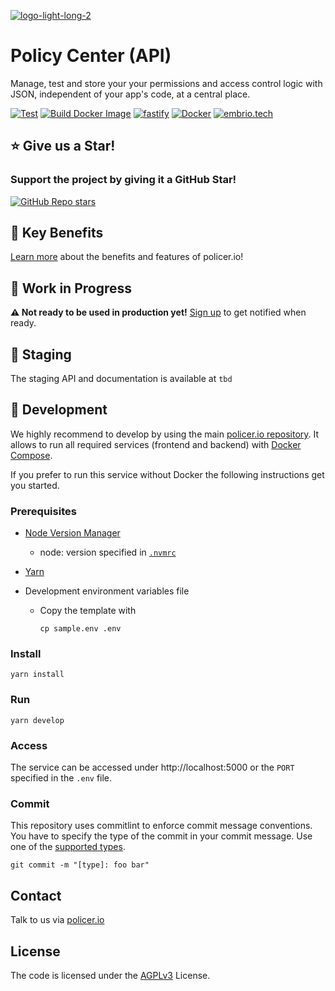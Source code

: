 [![logo-light-long-2](https://github.com/policer-io/.github/assets/16650977/c39ad4a3-7a5c-40b6-9a69-5be3a3c50255)](https://policer.io)

# Policy Center (API)

Manage, test and store your your permissions and access control logic with JSON, independent of your app's code, at a central place.

[![Test](https://github.com/policer-io/api/actions/workflows/test.yml/badge.svg)](https://github.com/policer-io/api/actions/workflows/test.yml)
[![Build Docker Image](https://github.com/policer-io/api/actions/workflows/build.yml/badge.svg)](https://github.com/policer-io/api/actions/workflows/build.yml)
[![fastify](https://img.shields.io/static/v1?label=built+with&message=fastify&color=363636)](https://www.fastify.io/)
[![Docker](https://img.shields.io/static/v1?label=shipped+with&message=Docker&color=287cf9)](https://www.docker.com/)
[![embrio.tech](https://img.shields.io/static/v1?label=by&message=EMBRIO.tech&color=24ae5f)](https://embrio.tech)

## :star: Give us a Star!

### Support the project by giving it a GitHub Star!

[![GitHub Repo stars](https://img.shields.io/github/stars/policer-io/api?label=GitHub%20%E2%AD%90%EF%B8%8F)](https://github.com/policer-io/api)

## :gem: Key Benefits

[Learn more](https://policer.io/#features) about the benefits and features of policer.io!

## :construction: Work in Progress

**:warning: Not ready to be used in production yet!** [Sign up](https://policer.io/sign-up/) to get notified when ready.

## :seedling: Staging

The staging API and documentation is available at `tbd`

## :construction_worker: Development

We highly recommend to develop by using the main [policer.io repository](https://github.com/policer-io/policer-io). It allows to run all required services (frontend and backend) with [Docker Compose](https://docs.docker.com/compose/).

If you prefer to run this service without Docker the following instructions get you started.

### Prerequisites

- [Node Version Manager](https://github.com/nvm-sh/nvm)
  - node: version specified in [`.nvmrc`](/.nvmrc)
- [Yarn](https://classic.yarnpkg.com/en/)
- Development environment variables file

  - Copy the template with

        cp sample.env .env

### Install

    yarn install

### Run

    yarn develop

### Access

The service can be accessed under http://localhost:5000 or the `PORT` specified in the `.env` file.

### Commit

This repository uses commitlint to enforce commit message conventions. You have to specify the type of the commit in your commit message. Use one of the [supported types](https://github.com/pvdlg/conventional-changelog-metahub#commit-types).

    git commit -m "[type]: foo bar"

## Contact

Talk to us via [policer.io](https://policer.io/contact/)

## License

The code is licensed under the [AGPLv3](/LICENSE) License.
